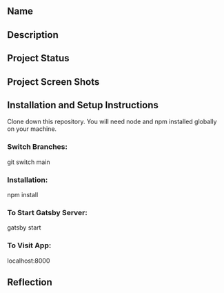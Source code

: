 ## Name

## Description

## Project Status

## Project Screen Shots
 
## Installation and Setup Instructions

Clone down this repository. You will need node and npm installed globally on your machine.

### Switch Branches:

git switch main

### Installation:

npm install

### To Start Gatsby Server:

gatsby start

### To Visit App:

localhost:8000

## Reflection
